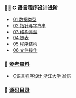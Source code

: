 ### :man_teacher: [C 语言程序设计进阶](https://github.com/HaihuaHaihua/TechStack/blob/master/CCppLearning/C语言程序设计进阶/README.md)

* ​	[01 数据类型](https://github.com/HaihuaHaihua/TechStack/blob/master/CCppLearning/C语言程序设计进阶/01数据类型.md)
* ​	[02 指针与字符串](https://github.com/HaihuaHaihua/TechStack/blob/master/CCppLearning/C语言程序设计进阶/02指针与字符串.md)
* ​	[03 结构类型](https://github.com/HaihuaHaihua/TechStack/blob/master/CCppLearning/C语言程序设计进阶/03结构类型.md)
* ​	[04 链表](https://github.com/HaihuaHaihua/TechStack/blob/master/CCppLearning/C语言程序设计进阶/04链表.md)
* ​	[05 程序结构](https://github.com/HaihuaHaihua/TechStack/blob/master/CCppLearning/C语言程序设计进阶/05程序结构.md)
* ​	[06 文件操作](https://github.com/HaihuaHaihua/TechStack/blob/master/CCppLearning/C语言程序设计进阶/06文件.md)

### :mag_right: [参考资料]()

* ​    [C语言程序设计 浙江大学 翁恺](https://www.icourse163.org/course/ZJU-9001)

### :bookmark: [源码目录](https://github.com/HaihuaHaihua/TechStack/tree/master/CCppLearning/C语言程序设计进阶)

